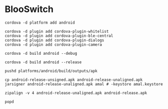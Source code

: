 # BlooSwitch

    cordova -d platform add android
    
    cordova -d plugin add cordova-plugin-whitelist
    cordova -d plugin add cordova-plugin-ble-central
    cordova -d plugin add cordova-plugin-dialogs
    cordova -d plugin add cordova-plugin-camera
    
    cordova -d build android --debug

    cordova -d build android --release
    
    pushd platforms/android/build/outputs/apk
    
    cp android-release-unsigned.apk android-release-unaligned.apk
    jarsigner android-release-unaligned.apk amal # -keystore amal.keystore
    
    zipalign -v 4 android-release-unaligned.apk android-release.apk
    
    popd
